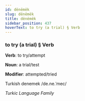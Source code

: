 ```yaml
---
id: dënëmëk
slug: dënëmëk
title: dënëmëk
sidebar_position: 437
hoverText: to try (a trial) § Verb
---
```


### to try (a trial) § Verb

**Verb**: to try/attempt

**Noun**: a trial/test

**Modifier**: attempted/tried

Turkish denemek /de.ne.ˈmec/

*Turkic Language Family*